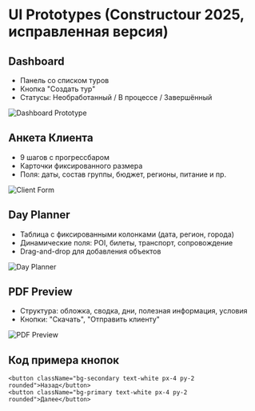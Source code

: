 # UI Prototypes (Constructour 2025, исправленная версия)

## Dashboard
- Панель со списком туров
- Кнопка "Создать тур"
- Статусы: Необработанный / В процессе / Завершённый

![Dashboard Prototype](figma_dashboard.png)

## Анкета Клиента
- 9 шагов с прогрессбаром
- Карточки фиксированного размера
- Поля: даты, состав группы, бюджет, регионы, питание и пр.

![Client Form](figma_client_form.png)

## Day Planner
- Таблица с фиксированными колонками (дата, регион, города)
- Динамические поля: POI, билеты, транспорт, сопровождение
- Drag-and-drop для добавления объектов

![Day Planner](figma_day_planner.png)

## PDF Preview
- Структура: обложка, сводка, дни, полезная информация, условия
- Кнопки: "Скачать", "Отправить клиенту"

![PDF Preview](figma_pdf.png)

## Код примера кнопок
```tsx
<button className="bg-secondary text-white px-4 py-2 rounded">Назад</button>
<button className="bg-primary text-white px-4 py-2 rounded">Далее</button>
```